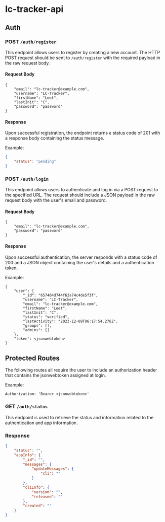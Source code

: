 # lc-tracker-api

## Auth

### POST `/auth/register`

This endpoint allows users to register by creating a new account. The HTTP POST
request should be sent to `/auth/register` with the required payload in the raw
request body.

#### Request Body

```
{
    "email": "lc-tracker@example.com",
    "username": "LC-Tracker",
    "firstName": "Leet",
    "lastInit": "C",
    "password": "password"
}
```

#### Response

Upon successful registration, the endpoint returns a status code of 201 with a
response body containing the status message.

Example:

```json
{
    "status": "pending"
}
```

### POST `/auth/login`

This endpoint allows users to authenticate and log in via a POST request to the
specified URL. The request should include a JSON payload in the raw request body
with the user's email and password.

#### Request Body

```
{
    "email": "lc-tracker@example.com",
    "password": "password"
}
```

#### Response

Upon successful authentication, the server responds with a status code of 200
and a JSON object containing the user's details and a authentication token.

Example:

```
{
    "user": {
        "_id": "657404d744f63a74c4de5f3f",
        "username": "LC-Tracker",
        "email": "lc-tracker@example.com",
        "firstName": "Leet",
        "lastInit": "C",
        "status": "verified",
        "lastActivity": "2023-12-09T06:17:54.278Z",
        "groups": [],
        "admins": []
    },
    "token": <jsonwebtoken>
}
```

## Protected Routes

The following routes all require the user to include an authorization header
that contains the jsonwebtoken assigned at login.

Example:

```
Authorization: 'Bearer <jsonwebtoken>'
```

### GET `/auth/status`

This endpoint is used to retrieve the status and information related to the
authentication and app information.

### Response

```json
{
    "status": "",
    "appInfo": {
        "_id": "",
        "messages": {
            "updateMessages": {
                "cli": ""
            }
        },
        "cliInfo": {
            "version": "",
            "released": ""
        },
        "created": ""
    }
}
```
